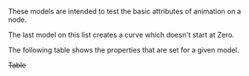 These models are intended to test the basic attributes of animation on a node.  

The last model on this list creates a curve which doesn't start at Zero.  

The following table shows the properties that are set for a given model.  

~~Table~~ 
